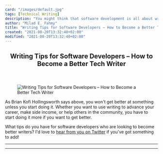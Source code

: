 ```yaml
---
card: "/images/default.jpg"
tags: [Technical Writing]
description: "You might think that software development is all about writin"
author: "Milad E. Fahmy"
title: "Writing Tips for Software Developers – How to Become a Better Tech Writer"
created: "2021-08-20T13:32:40+02:00"
modified: "2021-08-20T13:32:40+02:00"
---
```

<div class="site-wrapper">
<main id="site-main" class="site-main outer">
<div class="inner">
<article class="post-full post tag-technical-writing tag-writing tag-writing-tips tag-self-improvement ">
<header class="post-full-header">
<h1 class="post-full-title">Writing Tips for Software Developers – How to Become a Better Tech Writer</h1>
</header>
<figure class="post-full-image">
<picture>
<source media="(max-width: 700px)" sizes="1px" srcset="data:image/gif;base64,R0lGODlhAQABAIAAAAAAAP///yH5BAEAAAAALAAAAAABAAEAAAIBRAA7 1w">
<source media="(min-width: 701px)" sizes="(max-width: 800px) 400px,
(max-width: 1170px) 700px,
1400px" srcset="/news/content/images/size/w300/2021/08/writing-tips.png 300w,
/news/content/images/size/w600/2021/08/writing-tips.png 600w,
/news/content/images/size/w1000/2021/08/writing-tips.png 1000w,
/news/content/images/size/w2000/2021/08/writing-tips.png 2000w">
<img onerror="this.style.display='none'" src="/news/content/images/size/w2000/2021/08/writing-tips.png" alt="Writing Tips for Software Developers – How to Become a Better Tech Writer">
</picture>
</figure>
<section class="post-full-content">
<div class="post-content">
</figure><p>As Brian Kofi Hollingsworth says above, you won't get better at something unless you start doing it. Whether you want to use writing to advance your career, make side income, or help others in the community, you have to start doing it more if you want to get better.</p><p>What tips do you have for software developers who are looking to become better writers? I'd love to <a href="https://twitter.com/KarlLHughes">hear from you on Twitter</a> if you've got something to add!</p>
</div>
<hr>
<hr>
</section>
</article>
</div>
</main>
</div>
<!-- Google Tag Manager (noscript) -->
<!-- End Google Tag Manager (noscript) -->
